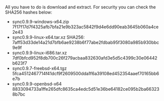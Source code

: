 All you have to do is download and extract. For security you can check the SHA256 hashes below:

- sync0.9.9-windows-x64.zip
7f17f17d7f4325afb7bfa21e9b323ac5842f9d4e6dd90eab3645b060a4ce2e43
- sync0.9.9-linux-x64.tar.xz
SHA256: 7aff53d33de14a21d7bfb6ae9238b6f77abe2fdbab95f3080a985b930bbc9e9f
- sync0.9.9-linux-i686.tar.xz
7df0bfcd952f8db700c26f279acbaa832630afd3e5d5c4399c30e06442b623f7
- sync0.9.7-freebsd-x64.tgz
5fca4512467714f41dcf9f2609500dda1f6a39108ed452354aaef70165bb6e7b
- sync0.9.9-openbsd-x64
8833094733a1ffe265dfc8635ca4edc5d51e36be64182ce095b2ba663238b7bc
